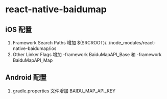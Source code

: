 # react-native-baidumap

## iOS 配置
1. Framework Search Paths 增加 $(SRCROOT)/../node_modules/react-native-baidumap/ios
2. Other Linker Flags 增加 -framework BaiduMapAPI_Base 和 -framework BaiduMapAPI_Map

## Android 配置
1. gradle.properties 文件增加 BAIDU_MAP_API_KEY
